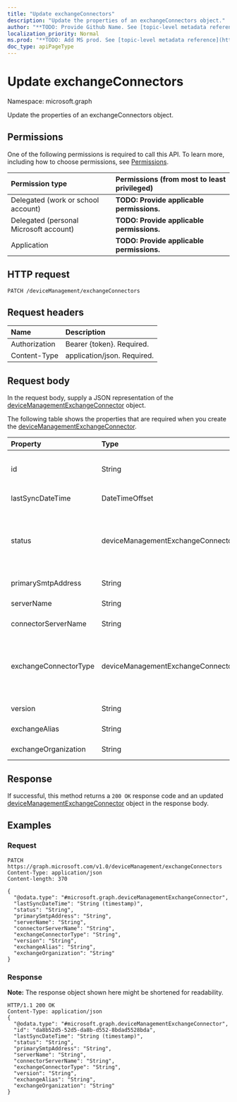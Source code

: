 ```yaml
---
title: "Update exchangeConnectors"
description: "Update the properties of an exchangeConnectors object."
author: "**TODO: Provide Github Name. See [topic-level metadata reference](https://msgo.azurewebsites.net/add/document/guidelines/metadata.html#topic-level-metadata)**"
localization_priority: Normal
ms.prod: "**TODO: Add MS prod. See [topic-level metadata reference](https://msgo.azurewebsites.net/add/document/guidelines/metadata.html#topic-level-metadata)**"
doc_type: apiPageType
---
```


# Update exchangeConnectors

Namespace: microsoft.graph

Update the properties of an exchangeConnectors object.

## Permissions
One of the following permissions is required to call this API. To learn more, including how to choose permissions, see [Permissions](/concepts/permissions-reference.md).

|Permission type|Permissions (from most to least privileged)|
|:---|:---|
|Delegated (work or school account)|**TODO: Provide applicable permissions.**|
|Delegated (personal Microsoft account)|**TODO: Provide applicable permissions.**|
|Application|**TODO: Provide applicable permissions.**|

## HTTP request

<!-- {
  "blockType": "ignored"
}
-->
``` http
PATCH /deviceManagement/exchangeConnectors
```

## Request headers
|Name|Description|
|:---|:---|
|Authorization|Bearer {token}. Required.|
|Content-Type|application/json. Required.|

## Request body
In the request body, supply a JSON representation of the [deviceManagementExchangeConnector](../resources/intune-devicemanagementexchangeconnector.md) object.

The following table shows the properties that are required when you create the [deviceManagementExchangeConnector](../resources/intune-devicemanagementexchangeconnector.md).

|Property|Type|Description|
|:---|:---|:---|
|id|String|**TODO: Add Description** Inherited from [entity](../resources/entity.md)|
|lastSyncDateTime|DateTimeOffset|**TODO: Add Description**|
|status|deviceManagementExchangeConnectorStatus|**TODO: Add Description**. Possible values are: `none`, `connectionPending`, `connected`, `disconnected`.|
|primarySmtpAddress|String|**TODO: Add Description**|
|serverName|String|**TODO: Add Description**|
|connectorServerName|String|**TODO: Add Description**|
|exchangeConnectorType|deviceManagementExchangeConnectorType|**TODO: Add Description**. Possible values are: `onPremises`, `hosted`, `serviceToService`, `dedicated`.|
|version|String|**TODO: Add Description**|
|exchangeAlias|String|**TODO: Add Description**|
|exchangeOrganization|String|**TODO: Add Description**|



## Response

If successful, this method returns a `200 OK` response code and an updated [deviceManagementExchangeConnector](../resources/intune-devicemanagementexchangeconnector.md) object in the response body.

## Examples

### Request
<!-- {
  "blockType": "request",
  "name": "update_exchangeconnectors"
}
-->
``` http
PATCH https://graph.microsoft.com/v1.0/deviceManagement/exchangeConnectors
Content-Type: application/json
Content-length: 370

{
  "@odata.type": "#microsoft.graph.deviceManagementExchangeConnector",
  "lastSyncDateTime": "String (timestamp)",
  "status": "String",
  "primarySmtpAddress": "String",
  "serverName": "String",
  "connectorServerName": "String",
  "exchangeConnectorType": "String",
  "version": "String",
  "exchangeAlias": "String",
  "exchangeOrganization": "String"
}
```


### Response
**Note:** The response object shown here might be shortened for readability.
<!-- {
  "blockType": "response",
  "truncated": true
}
-->
``` http
HTTP/1.1 200 OK
Content-Type: application/json
{
  "@odata.type": "#microsoft.graph.deviceManagementExchangeConnector",
  "id": "da8b52d5-52d5-da8b-d552-8bdad5528bda",
  "lastSyncDateTime": "String (timestamp)",
  "status": "String",
  "primarySmtpAddress": "String",
  "serverName": "String",
  "connectorServerName": "String",
  "exchangeConnectorType": "String",
  "version": "String",
  "exchangeAlias": "String",
  "exchangeOrganization": "String"
}
```

